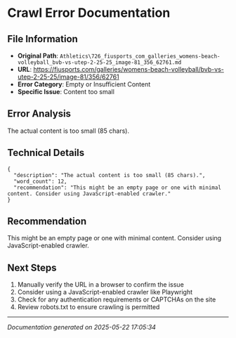 # Crawl Error Documentation

## File Information
- **Original Path**: `Athletics\726_fiusports_com_galleries_womens-beach-volleyball_bvb-vs-utep-2-25-25_image-81_356_62761.md`
- **URL**: https://fiusports.com/galleries/womens-beach-volleyball/bvb-vs-utep-2-25-25/image-81/356/62761
- **Error Category**: Empty or Insufficient Content
- **Specific Issue**: Content too small

## Error Analysis
The actual content is too small (85 chars).

## Technical Details
```
{
  "description": "The actual content is too small (85 chars).",
  "word_count": 12,
  "recommendation": "This might be an empty page or one with minimal content. Consider using JavaScript-enabled crawler."
}
```

## Recommendation
This might be an empty page or one with minimal content. Consider using JavaScript-enabled crawler.

## Next Steps
1. Manually verify the URL in a browser to confirm the issue
2. Consider using a JavaScript-enabled crawler like Playwright
3. Check for any authentication requirements or CAPTCHAs on the site
4. Review robots.txt to ensure crawling is permitted

---
*Documentation generated on 2025-05-22 17:05:34*
